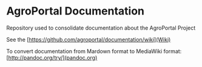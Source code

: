 # AgroPortal Documentation
Repository used to consolidate documentation about the AgroPortal Project

See the [https://github.com/agroportal/documentation/wiki](Wiki)

To convert documentation from Mardown format to MediaWiki format: [http://pandoc.org/try/](pandoc.org)
